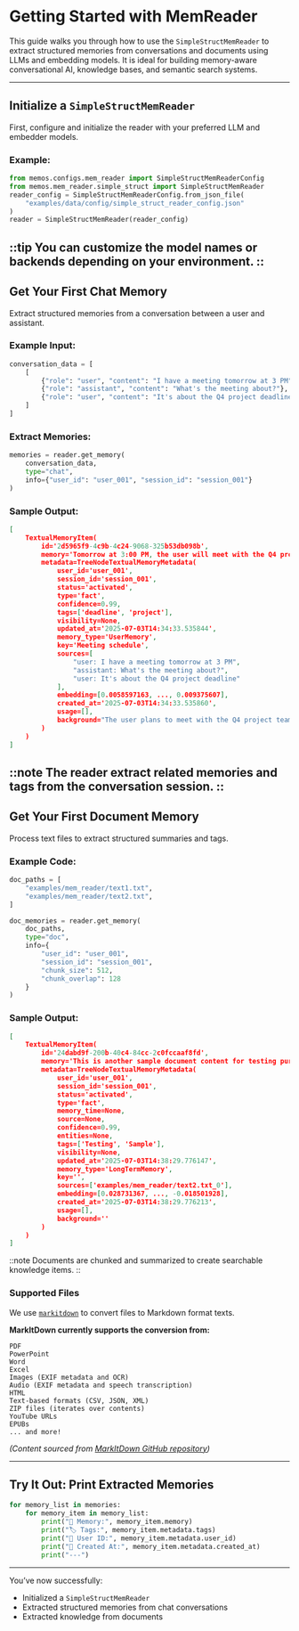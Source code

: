 # Getting Started with MemReader

This guide walks you through how to use the `SimpleStructMemReader` to extract structured memories from conversations and documents using LLMs and embedding models. It is ideal for building memory-aware conversational AI, knowledge bases, and semantic search systems.

---

##  Initialize a `SimpleStructMemReader`

First, configure and initialize the reader with your preferred LLM and embedder models.

### Example:

```python
from memos.configs.mem_reader import SimpleStructMemReaderConfig
from memos.mem_reader.simple_struct import SimpleStructMemReader
reader_config = SimpleStructMemReaderConfig.from_json_file(
    "examples/data/config/simple_struct_reader_config.json"
)
reader = SimpleStructMemReader(reader_config)
```
::tip
You can customize the model names or backends depending on your environment.
::
---

## Get Your First Chat Memory

Extract structured memories from a conversation between a user and assistant.

### Example Input:

```python
conversation_data = [
    [
        {"role": "user", "content": "I have a meeting tomorrow at 3 PM"},
        {"role": "assistant", "content": "What's the meeting about?"},
        {"role": "user", "content": "It's about the Q4 project deadline"}
    ]
]
```

### Extract Memories:

```python
memories = reader.get_memory(
    conversation_data,
    type="chat",
    info={"user_id": "user_001", "session_id": "session_001"}
)
```

### Sample Output:

```json
[
    TextualMemoryItem(
        id='2d5965f9-4c9b-4c24-9068-325b53db098b',
        memory='Tomorrow at 3:00 PM, the user will meet with the Q4 project team to discuss the deadline.',
        metadata=TreeNodeTextualMemoryMetadata(
            user_id='user_001',
            session_id='session_001',
            status='activated',
            type='fact',
            confidence=0.99,
            tags=['deadline', 'project'],
            visibility=None,
            updated_at='2025-07-03T14:34:33.535844',
            memory_type='UserMemory',
            key='Meeting schedule',
            sources=[
                "user: I have a meeting tomorrow at 3 PM",
                "assistant: What's the meeting about?",
                "user: It's about the Q4 project deadline"
            ],
            embedding=[0.0058597163, ..., 0.009375607],
            created_at='2025-07-03T14:34:33.535860',
            usage=[],
            background="The user plans to meet with the Q4 project team tomorrow at 3:00 PM to address the project's deadline. This action reflects their proactive approach to managing project timelines and their focus on ensuring timely completion."
        )
    )
]
```
::note
The reader extract related memories and tags from the conversation session.
::
---

## Get Your First Document Memory

Process text files to extract structured summaries and tags.

### Example Code:

```python
doc_paths = [
    "examples/mem_reader/text1.txt",
    "examples/mem_reader/text2.txt",
]

doc_memories = reader.get_memory(
    doc_paths,
    type="doc",
    info={
        "user_id": "user_001",
        "session_id": "session_001",
        "chunk_size": 512,
        "chunk_overlap": 128
    }
)
```

### Sample Output:

```json
[
    TextualMemoryItem(
        id='24dabd9f-200b-40c4-84cc-2c0fccaaf8fd',
        memory='This is another sample document content for testing purposes.',
        metadata=TreeNodeTextualMemoryMetadata(
            user_id='user_001',
            session_id='session_001',
            status='activated',
            type='fact',
            memory_time=None,
            source=None,
            confidence=0.99,
            entities=None,
            tags=['Testing', 'Sample'],
            visibility=None,
            updated_at='2025-07-03T14:38:29.776147',
            memory_type='LongTermMemory',
            key='',
            sources=['examples/mem_reader/text2.txt_0'],
            embedding=[0.028731367, ..., -0.018501928],
            created_at='2025-07-03T14:38:29.776213',
            usage=[],
            background=''
        )
    )
]
```
::note
Documents are chunked and summarized to create searchable knowledge items.
::

### Supported Files

We use [`markitdown`](https://github.com/microsoft/markitdown) to convert files to Markdown format texts.

**MarkItDown currently supports the conversion from:**  

```
PDF  
PowerPoint  
Word  
Excel  
Images (EXIF metadata and OCR)  
Audio (EXIF metadata and speech transcription)  
HTML  
Text-based formats (CSV, JSON, XML)  
ZIP files (iterates over contents)  
YouTube URLs  
EPUBs  
... and more!
```
*(Content sourced from [MarkItDown GitHub repository](https://github.com/microsoft/markitdown))*

---


## Try It Out: Print Extracted Memories

```python
for memory_list in memories:
    for memory_item in memory_list:
        print("🧠 Memory:", memory_item.memory)
        print("🏷 Tags:", memory_item.metadata.tags)
        print("👤 User ID:", memory_item.metadata.user_id)
        print("📅 Created At:", memory_item.metadata.created_at)
        print("---")
```

---

You’ve now successfully:
- Initialized a `SimpleStructMemReader`
- Extracted structured memories from chat conversations
- Extracted knowledge from documents
